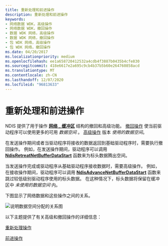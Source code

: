 ```yaml
---
title: 重新处理和前进操作
description: 重新处理和前进操作
keywords:
- 网络数据 WDK，高级操作
- 网络数据 WDK，撤回操作
- 数据 WDK 网络，高级操作
- 数据 WDK 网络，撤回操作
- 包 WDK 网络，高级操作
- 包 WDK 网络，撤回操作
ms.date: 04/20/2017
ms.localizationpriority: medium
ms.openlocfilehash: ee1a658720412532a4cdb4f3887b0435b4cfe830
ms.sourcegitcommit: 418e6617e2a695c9cb4b37b5b60e264760858acd
ms.translationtype: MT
ms.contentlocale: zh-CN
ms.lasthandoff: 12/07/2020
ms.locfileid: "96813633"
---
```

# <a name="retreat-and-advance-operations"></a>重新处理和前进操作





NDIS 提供了用于操作 [**网络 \_ 缓冲区**](/windows-hardware/drivers/ddi/ndis/ns-ndis-_net_buffer) 结构的撤回和高级功能。 [撤回操作](retreat-operations.md) 使当前驱动程序可以使用更多的可用 *数据空间* 。 [高级操作](advance-operations.md) 版本 *使用的数据空间*。

在发送操作期间或者当驱动程序将接收的数据返回到基础驱动程序时，需要执行撤回操作。 例如，在发送操作期间，驱动程序可以调用 [**NdisRetreatNetBufferDataStart**](/windows-hardware/drivers/ddi/ndis/nf-ndis-ndisretreatnetbufferdatastart) 函数来为标头数据腾出空间。

当发送操作完成或驱动程序从基础驱动程序接收数据时，需要高级操作。 例如，在接收操作期间，驱动程序可以调用 [**NdisAdvanceNetBufferDataStart**](/windows-hardware/drivers/ddi/ndis/nf-ndis-ndisadvancenetbufferdatastart) 函数来跳过较低级别驱动程序使用的标头数据。 在这种情况下，标头数据将保留在缓冲区中 *未使用的数据空间* 内。

下图显示了网络数据和这些操作之间的关系。

![说明数据空间分配的关系图](images/netbufferdata-basic.png)

以下主题提供了有关高级和撤回操作的详细信息：

[重新处理操作](retreat-operations.md)

[前进操作](advance-operations.md)

 

